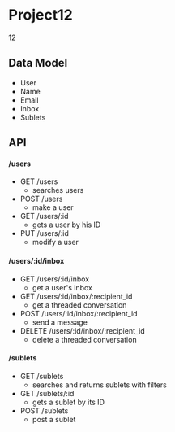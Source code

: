 Project12
=========

12


Data Model
-
- User
- Name
- Email
- Inbox
- Sublets

API
- 
#### /users
- GET /users
  - searches users
- POST /users
  - make a user
- GET /users/:id
  - gets a user by his ID
- PUT /users/:id
  - modify a user

#### /users/:id/inbox
- GET /users/:id/inbox
  - get a user's inbox
- GET /users/:id/inbox/:recipient_id
  - get a threaded conversation
- POST /users/:id/inbox/:recipient_id
  - send a message
- DELETE /users/:id/inbox/:recipient_id
  - delete a threaded conversation

#### /sublets
- GET /sublets
  - searches and returns sublets with filters
- GET /sublets/:id
  - gets a sublet by its ID
- POST /sublets
  - post a sublet
